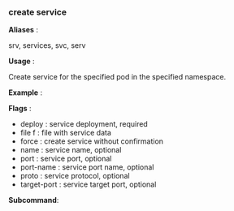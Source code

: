 
### create service

**Aliases**   :

srv, services, svc, serv

**Usage**     :

Create service for the specified pod in the specified namespace.

**Example**   :



**Flags**     :

  + deploy  : service deployment, required
  + file f : file with service data
  + force  : create service without confirmation
  + name  : service name, optional
  + port  : service port, optional
  + port-name  : service port name, optional
  + proto  : service protocol, optional
  + target-port  : service target port, optional
  

**Subcommand**:

  

